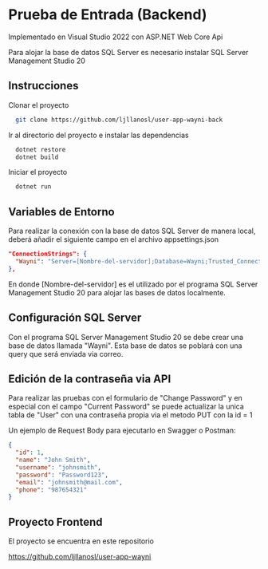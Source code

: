 
# Prueba de Entrada (Backend)

Implementado en Visual Studio 2022 con ASP.NET Web Core Api


Para alojar la base de datos SQL Server es necesario instalar SQL Server Management Studio 20




## Instrucciones

Clonar el proyecto

```bash
  git clone https://github.com/ljllanosl/user-app-wayni-back
```

Ir al directorio del proyecto e instalar las dependencias

```bash
  dotnet restore
  dotnet build
```

Iniciar el proyecto

```bash
  dotnet run
```


## Variables de Entorno

Para realizar la conexión con la base de datos SQL Server de manera local, deberá añadir el siguiente campo en el archivo appsettings.json

```json
"ConnectionStrings": {
  "Wayni": "Server=[Nombre-del-servidor];Database=Wayni;Trusted_Connection=True; Encrypt=False"
},
```

En donde [Nombre-del-servidor] es el utilizado por el programa SQL Server Management Studio 20 para alojar las bases de datos localmente.


## Configuración SQL Server

Con el programa SQL Server Management Studio 20 se debe crear una base de datos llamada "Wayni". Esta base de datos se poblará con una query que será enviada via correo.
## Edición de la contraseña via API 

Para realizar las pruebas con el formulario de "Change Password" y en especial con el campo "Current Password" se puede actualizar la unica tabla de "User" con una contraseña propia via el metodo PUT con la id = 1

Un ejemplo de Request Body para ejecutarlo en Swagger o Postman:

```json
{
  "id": 1,
  "name": "John Smith",
  "username": "johnsmith",
  "password": "Password123",
  "email": "johnsmith@mail.com",
  "phone": "987654321"
}
```
## Proyecto Frontend

El proyecto se encuentra en este repositorio 

https://github.com/ljllanosl/user-app-wayni

